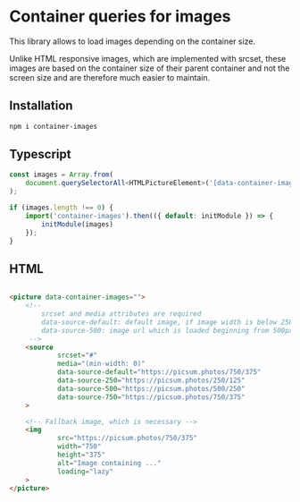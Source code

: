 # Container queries for images

This library allows to load images depending on the container size. 

Unlike HTML responsive images, which are implemented with srcset, 
these images are based on the container size of their parent container 
and not the screen size and are therefore much easier to maintain.

## Installation
```bash
npm i container-images
```

## Typescript

```ts
const images = Array.from(
    document.querySelectorAll<HTMLPictureElement>('[data-container-images]'),
);

if (images.length !== 0) {
    import('container-images').then(({ default: initModule }) => {
        initModule(images)
    });
}
```

## HTML

```html

<picture data-container-images="">
    <!-- 
        srcset and media attributes are required
        data-source-default: default image, if image width is below 250px
        data-source-500: image url which is loaded beginning from 500px image width
     -->
    <source
            srcset="#"
            media="(min-width: 0)"
            data-source-default="https://picsum.photos/750/375"
            data-source-250="https://picsum.photos/250/125"
            data-source-500="https://picsum.photos/500/250"
            data-source-750="https://picsum.photos/750/375"
    >

    <!-- Fallback image, which is necessary -->
    <img
            src="https://picsum.photos/750/375"
            width="750"
            height="375"
            alt="Image containing ..."
            loading="lazy"
    >
</picture>
```
